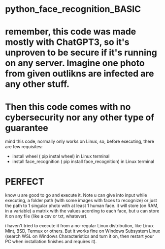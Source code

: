 # python_face_recognition_BASIC
#   remember, this code was made mostly with ChatGPT3, so it's unproven to be secure if it's running on any server. Imagine one photo from given outlikns are infected are any other stuff.
#   Then this code comes with no cybersecurity nor any other type of guarantee
mind this code, normally only works on Linux, so, before executing,  there are few requisites:

- install wheel ( pip instal wheel) in Linux terminal
- install face_recognition ( pip install face_recognition) in Linux terminal

# PERFECT
know u are good to go and execute it. Note u can give into input while executing, a folder path (with some images with faces to recognize) or just the path to 1 singular photo with at least 1 human face. it will store (on RAM, in a variable) a matrix with the values acording to each face, but u can store it on any file (like a csv or txt, whatever).

i haven't tried to execute it from a no-regular Linux distribution, like Linux Mint, BSD, Termux or others. But it works fine on Windows Subsystem Linux (search WSL on Windows Characteristics and turn it on, then restart your PC when installation finishes and requires it).
